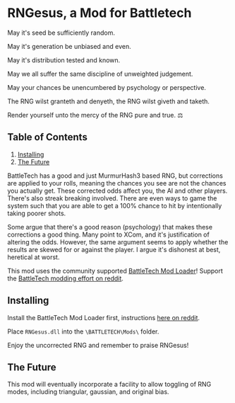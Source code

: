 # RNGesus, a Mod for Battletech

May it's seed be sufficiently random.

May it's generation be unbiased and even.

May it's distribution tested and known.

May we all suffer the same discipline of unweighted judgement.

May your chances be unencumbered by psychology or perspective.

The RNG wilst granteth and denyeth, the RNG wilst giveth and taketh.

Render yourself unto the mercy of the RNG pure and true. :balance_scale:

## Table of Contents
1. [Installing](#Installing)
1. [The Future](#The-Future)

BattleTech has a good and just MurmurHash3 based RNG,
but corrections are applied to your rolls, meaning the
chances you see are not the chances you actually get.
These corrected odds affect you, the AI and other players.
There's also streak breaking involved. There are even
ways to game the system such that you are able to get a
100% chance to hit by intentionally taking poorer shots.

Some argue that there's a good reason (psychology) that
makes these corrections a good thing. Many point to XCom,
and it's justification of altering the odds. However, the
same argument seems to apply whether the results are skewed
for or against the player. I argue it's dishonest at best,
heretical at worst.

This mod uses the community supported [BattleTech Mod Loader](btml)!
Support the [BattleTech modding effort on reddit](btml-reddit).


## Installing

Install the BattleTech Mod Loader first,
instructions [here on reddit](btml-reddit).

Place `RNGesus.dll` into the `\BATTLETECH\Mods\` folder.

Enjoy the uncorrected RNG and remember to praise RNGesus!

## The Future

This mod will eventually incorporate a facility to allow
toggling of RNG modes, including triangular, gaussian,
and original bias.

[btml]: https://github.com/Mpstark/BattleTechModLoader
[btml-reddit]: https://www.reddit.com/r/BattleTechMods/comments/8gvica/dev_going_beyond_json_battletechmodloader_a/

